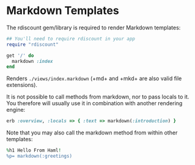 # Markdown Templates

The rdiscount gem/library is required to render Markdown templates:

```ruby
## You'll need to require rdiscount in your app
require "rdiscount"

get '/' do
  markdown :index
end
```

Renders `./views/index.markdown` (+md+ and +mkd+ are also valid file
extensions).

It is not possible to call methods from markdown, nor to pass locals to it. You
therefore will usually use it in combination with another rendering engine:

```ruby
erb :overview, :locals => { :text => markdown(:introduction) }
```

Note that you may also call the markdown method from within other templates:

```ruby
%h1 Hello From Haml!
%p= markdown(:greetings)
```
